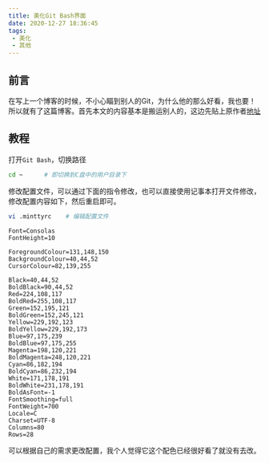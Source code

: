 ```yaml
---
title: 美化Git Bash界面
date: 2020-12-27 18:36:45
tags:
 - 美化
 - 其他
---
```


## 前言

在写上一个博客的时候，不小心瞄到别人的Git，为什么他的那么好看，我也要！所以就有了这篇博客。首先本文的内容基本是搬运别人的，这边先贴上原作者[地址](https://www.rumosky.com/archives/388.html)

<!-- more -->

## 教程

打开`Git Bash`，切换路径

```bash
cd ~      # 即切换到C盘中的用户目录下
```

修改配置文件，可以通过下面的指令修改，也可以直接使用记事本打开文件修改，修改配置内容如下，然后重启即可。

```bash
vi .minttyrc    # 编辑配置文件
```

```properties
Font=Consolas
FontHeight=10

ForegroundColour=131,148,150
BackgroundColour=40,44,52
CursorColour=82,139,255

Black=40,44,52
BoldBlack=90,44,52
Red=224,108,117
BoldRed=255,108,117
Green=152,195,121
BoldGreen=152,245,121
Yellow=229,192,123
BoldYellow=229,192,173
Blue=97,175,239
BoldBlue=97,175,255
Magenta=198,120,221
BoldMagenta=248,120,221
Cyan=86,182,194
BoldCyan=86,232,194
White=171,178,191
BoldWhite=231,178,191
BoldAsFont=-1
FontSmoothing=full
FontWeight=700
Locale=C
Charset=UTF-8
Columns=80
Rows=28
```

可以根据自己的需求更改配置，我个人觉得它这个配色已经很好看了就没有去改。
